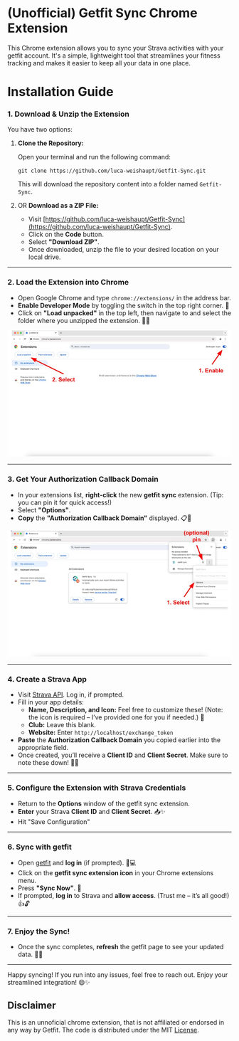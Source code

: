 # (Unofficial) Getfit Sync Chrome Extension

This Chrome extension allows you to sync your Strava activities with your getfit account. It's a simple, lightweight tool that streamlines your fitness tracking and makes it easier to keep all your data in one place.

# Installation Guide

### 1. **Download & Unzip the Extension**

You have two options:

1. **Clone the Repository:**

    Open your terminal and run the following command:
    ```
    git clone https://github.com/luca-weishaupt/Getfit-Sync.git
    ```
    This will download the repository content into a folder named `Getfit-Sync`.

2. OR **Download as a ZIP File:**

    - Visit [https://github.com/luca-weishaupt/Getfit-Sync](https://github.com/luca-weishaupt/Getfit-Sync).
    - Click on the **Code** button.
    - Select **"Download ZIP"**.
    - Once downloaded, unzip the file to your desired location on your local drive.

---

### 2. **Load the Extension into Chrome**

- Open Google Chrome and type `chrome://extensions/` in the address bar.
- **Enable Developer Mode** by toggling the switch in the top right corner. 🔧
- Click on **"Load unpacked"** in the top left, then navigate to and select the folder where you unzipped the extension. 📂✅

<!-- Next we will include an image: imgs/dev_chrome.jpg -->
![Developer Mode in Chrome](imgs/dev_chrome.jpg)

---

### 3. **Get Your Authorization Callback Domain**

- In your extensions list, **right-click** the new **getfit sync** extension. (Tip: you can pin it for quick access!)
- Select **"Options"**.
- **Copy** the **"Authorization Callback Domain"** displayed. 📋🔑

![Options in getfit sync](imgs/select_options.jpg)

---

### 4. **Create a Strava App**

- Visit [Strava API](https://www.strava.com/settings/api). Log in, if prompted.
- Fill in your app details:
    - **Name, Description, and Icon:** Feel free to customize these! (Note: the icon is required – I’ve provided one for you if needed.) 🎨
    - **Club:** Leave this blank.
    - **Website:** Enter `http://localhost/exchange_token`
- **Paste** the **Authorization Callback Domain** you copied earlier into the appropriate field.
- Once created, you’ll receive a **Client ID** and **Client Secret**. Make sure to note these down! 🔐📝

---

### 5. **Configure the Extension with Strava Credentials**

- Return to the **Options** window of the getfit sync extension.
- **Enter** your Strava **Client ID** and **Client Secret**. 📥✨
- Hit "Save Configuration"
---

### 6. **Sync with getfit**

- Open [getfit](https://getfit.mit.edu/) and **log in** (if prompted). 👤💻
- Click on the **getfit sync extension icon** in your Chrome extensions menu.
- Press **"Sync Now"**. 🔄
- If prompted, **log in** to Strava and **allow access**. (Trust me – it’s all good!) 👍🔓

---

### 7. **Enjoy the Sync!**

- Once the sync completes, **refresh** the getfit page to see your updated data. 🎉🔄

---

Happy syncing! If you run into any issues, feel free to reach out. Enjoy your streamlined integration! 😄✨

## Disclaimer

This is an unnoficial chrome extension, that is not affiliated or endorsed in any way by Getfit. The code is distributed under the MIT [License](LICENSE).